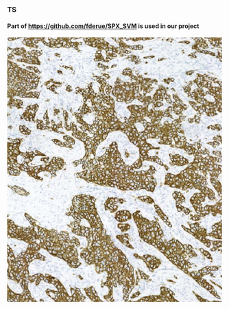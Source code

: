 ### TS
#### Part of https://github.com/fderue/SPX_SVM is used in our project
![alt text](https://github.com/FaribaDkh/TS/blob/master/Capture2.PNG)

